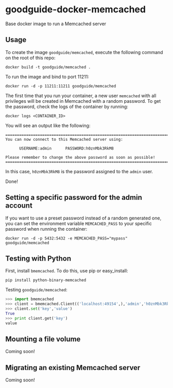 goodguide-docker-memcached
======================


Base docker image to run a Memcached server


Usage
-----

To create the image `goodguide/memcached`, execute the following command on the root of this repo:

	docker build -t goodguide/memcached .

To run the image and bind to port 11211:

	docker run -d -p 11211:11211 goodguide/memcached

The first time that you run your container, a new user `memcached` with all privileges
will be created in Memcached with a random password. To get the password, check the logs
of the container by running:

	docker logs <CONTAINER_ID>

You will see an output like the following:

	========================================================================
    You can now connect to this Memcached server using:

          USERNAME:admin      PASSWORD:h0znMbk3RkM8

	Please remember to change the above password as soon as possible!
	========================================================================

In this case, `h0znMbk3RkM8` is the password assigned to the `admin` user.

Done!


Setting a specific password for the admin account
-------------------------------------------------

If you want to use a preset password instead of a random generated one, you can
set the environment variable `MEMCACHED_PASS` to your specific password when running the container:

	docker run -d -p 5432:5432 -e MEMCACHED_PASS="mypass" goodguide/memcached


Testing with Python
-------------------

First, install `bmemcached`. To do this, use pip or easy_install:

    pip install python-binary-memcached

Testing `goodguide/memcached`:

```python
>>> import bmemcached
>>> client = bmemcached.Client(('localhost:49154',),'admin','h0znMbk3RkM8')
>>> client.set('key','value')
True
>>> print client.get('key')
value
```

Mounting a file volume
---------------------------------

Coming soon!


Migrating an existing Memcached server
----------------------------------

Coming soon!
